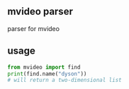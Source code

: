 ## mvideo parser
parser for mvideo
## usage
```python
from mvideo import find
print(find.name("dyson"))
# will return a two-dimensional list
```

